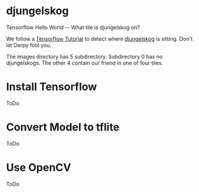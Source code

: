# djungelskog
Tensorflow Hello World -- What tile is djungelskog on?

We follow a [Tensorflow Tutorial](https://www.tensorflow.org/tutorials/images/classification) to detect where [djungelskog](https://en.wikipedia.org/wiki/Djungelskog) is sitting.  Don't let Derpy fool you.

The images directory has 5 subdirectory.  Subdirectory 0 has no djungelskogs.  The other 4 contain our friend in one of four tiles.


# Install Tensorflow

ToDo

# Convert Model to tflite

ToDo

# Use OpenCV

ToDo



